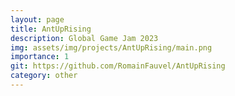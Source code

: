 ```yaml
---
layout: page
title: AntUpRising
description: Global Game Jam 2023
img: assets/img/projects/AntUpRising/main.png
importance: 1
git: https://github.com/RomainFauvel/AntUpRising
category: other
---
```




